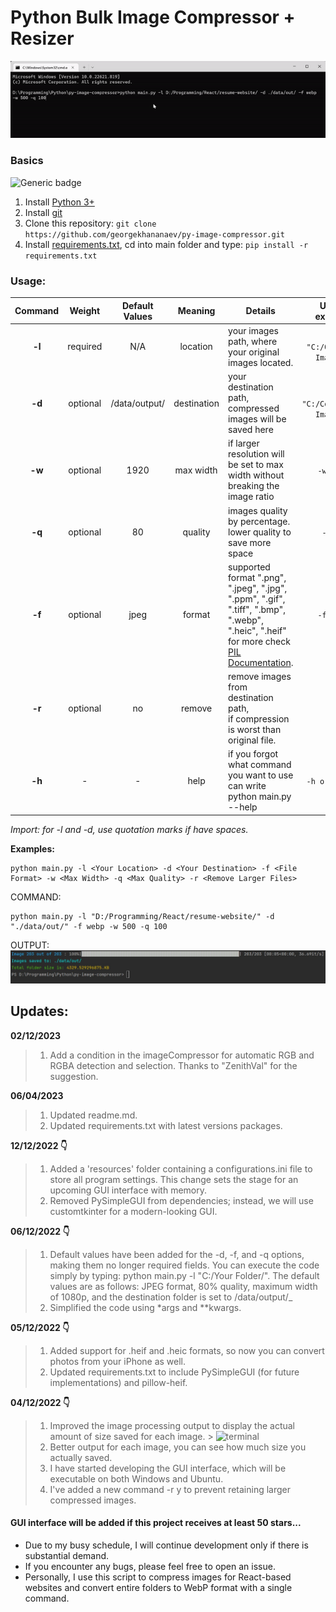 # Python Bulk Image Compressor + Resizer

![animation](https://github.com/georgekhananaev/py-image-compressor/blob/main/screenshots/animation.gif?raw=true)

### Basics

![Generic badge](https://img.shields.io/badge/Python_3.11-Supported-green.svg)

1. Install [Python 3+](https://www.python.org/downloads/)
2. Install [git](https://github.com/georgekhananaev/py-image-compressor)
3. Clone this repository: ```git clone https://github.com/georgekhananaev/py-image-compressor.git```
4. Install [requirements.txt](https://note.nkmk.me/en/python-pip-install-requirements/), cd into main folder and
   type: ```pip install -r requirements.txt```

### Usage:

| Command |  Weight  | Default Values |   Meaning   | Details                                                                                                                                                                                                                 |        Usage example         |
|:-------:|:--------:|:--------------:|:-----------:|-------------------------------------------------------------------------------------------------------------------------------------------------------------------------------------------------------------------------|:----------------------------:|
| **-l**  | required |      N/A       |  location   | your images path, where your original images located.                                                                                                                                                                   |  `-l "C:/Original Images/"`  |
| **-d**  | optional | /data/output/  | destination | your destination path, compressed images will be saved here                                                                                                                                                             | `-d "C:/Compressed Images/"` |
| **-w**  | optional |      1920      |  max width  | if larger resolution will be set to max width without breaking the image ratio                                                                                                                                          |          `-w 1920`           |
| **-q**  | optional |       80       |   quality   | images quality by percentage.<br/>lower quality to save more space                                                                                                                                                      |           `-q 80`            |
| **-f**  | optional |      jpeg      |   format    | supported format ".png", ".jpeg", ".jpg", ".ppm", ".gif", ".tiff", ".bmp", ".webp", ".heic", ".heif" <br/>for more check [PIL Documentation](https://pillow.readthedocs.io/en/stable/handbook/image-file-formats.html). |          `-f jpeg`           |
| **-r**  | optional |       no       |   remove    | remove images from destination path, <br/>if compression is worst than original file.                                                                                                                                   |            `-r y`            |
| **-h**  |    -     |       -        |    help     | if you forgot what command you want to use can write python main.py --help                                                                                                                                              |        `-h or --help`        |

_Import: for -l and -d, use quotation marks if have spaces._

**Examples:**

```
python main.py -l <Your Location> -d <Your Destination> -f <File Format> -w <Max Width> -q <Max Quality> -r <Remove Larger Files>
```

COMMAND:

```
python main.py -l "D:/Programming/React/resume-website/" -d "./data/out/" -f webp -w 500 -q 100
```

OUTPUT:
![terminal](https://github.com/georgekhananaev/py-image-compressor/blob/main/screenshots/screenshot.jpg?raw=true)

## Updates:

**02/12/2023**
> 1. Add a condition in the imageCompressor for automatic RGB and RGBA detection and selection. Thanks to "ZenithVal" for the suggestion.

**06/04/2023**
> 1. Updated readme.md.
> 2. Updated requirements.txt with latest versions packages.

**12/12/2022 👇️**
> 1. Added a 'resources' folder containing a configurations.ini file to store all program settings. This change sets the stage for an upcoming GUI interface with memory.
> 2. Removed PySimpleGUI from dependencies; instead, we will use customtkinter for a modern-looking GUI.

**06/12/2022 👇️**
> 1. Default values have been added for the -d, -f, and -q options, making them no longer required fields. You can execute the code simply by typing: python main.py -l "C:/Your Folder/". The default values are as follows: JPEG format, 80% quality, maximum width of 1080p, and the destination folder is set to /data/output/_
> 2. Simplified the code using *args and **kwargs.

**05/12/2022 👇️**
> 1. Added support for .heif and .heic formats, so now you can convert photos from your iPhone as well.
> 2. Updated requirements.txt to include PySimpleGUI (for future implementations) and pillow-heif.

**04/12/2022 👇️**
> 1. Improved the image processing output to display the actual amount of size saved for each image.
     > ![terminal](https://github.com/georgekhananaev/py-image-compressor/blob/main/screenshots/multicore.gif?raw=true)
> 2. Better output for each image, you can see how much size you actually saved.
> 3. I have started developing the GUI interface, which will be executable on both Windows and Ubuntu.
> 4. I've added a new command -r y to prevent retaining larger compressed images.


#### GUI interface will be added if this project receives at least 50 stars...
- Due to my busy schedule, I will continue development only if there is substantial demand.
- If you encounter any bugs, please feel free to open an issue.
- Personally, I use this script to compress images for React-based websites and convert entire folders to WebP format with a single command.


